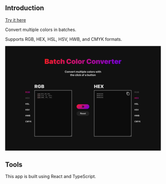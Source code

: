 ## Introduction

[Try it here](https://elina-codes.github.io/batch-color-converter/)

Convert multiple colors in batches.

Supports RGB, HEX, HSL, HSV, HWB, and CMYK formats.

<img alt="Batch Color Converter App Screenshot" src="src/assets/app-screenshot.png" width="700" />

## Tools

This app is built using React and TypeScript.
